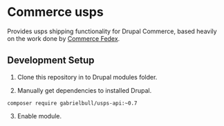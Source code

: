 Commerce usps
=================

Provides usps shipping functionality for Drupal Commerce, based heavily on the work done by [Commerce Fedex](https://github.com/bmcclure/drupal-commerce_fedex).

## Development Setup

1. Clone this repository in to Drupal modules folder.

2. Manually get dependencies to installed Drupal.

`composer require gabrielbull/usps-api:~0.7`

3. Enable module.
